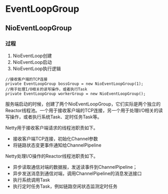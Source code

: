 # EventLoopGroup

## NioEventLoopGroup

### 过程
1. NioEventLoop创建
2. NioEventLoop启动
3. NioEventLoop执行逻辑

```
//接收客户端的TCP连接
private EventLoopGroup bossGroup = new NioEventLoopGroup(1);
//用于处理I/O相关的读写操作，或者执行Task
private EventLoopGroup workerGroup = new NioEventLoopGroup();
```
服务端启动的时候，创建了两个NioEventLoopGroup，它们实际是两个独立的Reactor线程池。一个用于接收客户端的TCP连接，另一个用于处理I/O相关的读写操作，或者执行系统Task、定时任务Task等。

Netty用于接收客户端请求的线程池职责如下。
* 接收客户端TCP连接，初始化Channel参数
* 将链路状态变更事件通知给ChannelPipeline

Netty处理I/O操作的Reactor线程池职责如下。
* 异步读取通信对端的数据报，发送读事件到ChannelPipeline；
* 异步发送消息到通信对端，调用ChannelPipeline的消息发送接口
* 执行系统调用Task
* 执行定时任务Task，例如链路空闲状态监测定时任务
 


